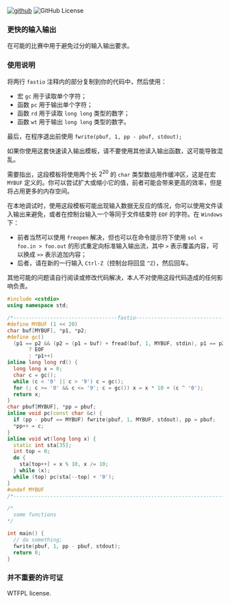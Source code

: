 [![github](https://img.shields.io/badge/github-weilycoder-blue?logo=github)](https://github.com/weilycoder/fastioForOI) ![GitHub License](https://img.shields.io/github/license/weilycoder/fastioForOI)

### 更快的输入输出

在可能的比赛中用于避免过分的输入输出要求。

### 使用说明

将两行 `fastio` 注释内的部分复制到你的代码中，然后使用：

+ 宏 `gc` 用于读取单个字符；
+ 函数 `pc` 用于输出单个字符；
+ 函数 `rd` 用于读取 `long long` 类型的数字；
+ 函数 `wt` 用于输出 `long long` 类型的数字。

最后，在程序退出前使用 `fwrite(pbuf, 1, pp - pbuf, stdout);`

如果你使用这套快速读入输出模板，请不要使用其他读入输出函数，这可能导致混乱。

需要指出，这段模板将使用两个长 $2^{20}$ 的 `char` 类型数组用作缓冲区，这是在宏 `MYBUF` 定义的。你可以尝试扩大或缩小它的值，前者可能会带来更高的效率，但是将占用更多的内存空间。

在本地调试时，使用这段模板可能出现输入数据无反应的情况，你可以使用文件读入输出来避免，或者在控制台输入一个等同于文件结束符 `EOF` 的字符。在 `Windows` 下：

+ 前者当然可以使用 `freopen` 解决，但也可以在命令提示符下使用 `sol < foo.in > foo.out` 的形式重定向标准输入输出流，其中 `>` 表示覆盖内容，可以换成 `>>` 表示追加内容；
+ 后者，请在新的一行输入 `Ctrl-Z`（控制台将回显 `^Z`），然后回车。


其他可能的问题请自行阅读或修改代码解决，本人不对使用这段代码造成的任何影响负责。


```cpp
#include <cstdio>
using namespace std;

/*----------------------------------fastio---------------------------------*/
#define MYBUF (1 << 20)
char buf[MYBUF], *p1, *p2;
#define gc()                                                               \
  (p1 == p2 && (p2 = (p1 = buf) + fread(buf, 1, MYBUF, stdin), p1 == p2)   \
       ? EOF                                                               \
       : *p1++)
inline long long rd() {
  long long x = 0;
  char c = gc();
  while (c < '0' || c > '9') c = gc();
  for (; c >= '0' && c <= '9'; c = gc()) x = x * 10 + (c ^ '0');
  return x;
}
char pbuf[MYBUF], *pp = pbuf;
inline void pc(const char &c) {
  if (pp - pbuf == MYBUF) fwrite(pbuf, 1, MYBUF, stdout), pp = pbuf;
  *pp++ = c;
}
inline void wt(long long x) {
  static int sta[35];
  int top = 0;
  do {
    sta[top++] = x % 10, x /= 10;
  } while (x);
  while (top) pc(sta[--top] + '0');
}
#undef MYBUF
/*-------------------------------------------------------------------------*/

/*
  some functions
*/

int main() {
  // do something;
  fwrite(pbuf, 1, pp - pbuf, stdout);
  return 0;
}
```

### 并不重要的许可证

WTFPL license.
